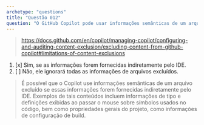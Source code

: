 ```yaml
---
archetype: "questions"
title: "Questão 012"
question: "O GitHub Copilot pode usar informações semânticas de um arquivo que é ignorado pelas exclusões de conteúdo do GitHub Copilot?"
---
```


> https://docs.github.com/en/copilot/managing-copilot/configuring-and-auditing-content-exclusion/excluding-content-from-github-copilot#limitations-of-content-exclusions
1. [x] Sim, se as informações forem fornecidas indiretamente pelo IDE.
1. [ ] Não, ele ignorará todas as informações de arquivos excluídos.
> É possível que o Copilot use informações semânticas de um arquivo excluído se essas informações forem fornecidas indiretamente pelo IDE. Exemplos de tais conteúdos incluem informações de tipo e definições exibidas ao passar o mouse sobre símbolos usados no código, bem como propriedades gerais do projeto, como informações de configuração de build.
